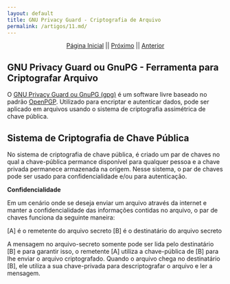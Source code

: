 ```yaml
---
layout: default
title: GNU Privacy Guard - Criptografia de Arquivo
permalink: /artigos/11.md/
---
```

  
<p align="center">
 <a href="https://carineconstantino.github.io/cybersecurity/">Página Inicial</a>
 || 
 <a href="https://carineconstantino.github.io/cybersecurity/">Próximo</a>  
 || 
 <a href="https://carineconstantino.github.io/cybersecurity/artigos/10.md">Anterior</a>   
</p>

## GNU Privacy Guard ou GnuPG - Ferramenta para Criptografar Arquivo

O [GNU Privacy Guard ou GnuPG (gpg)](https://gnupg.org) é um software livre baseado no padrão [OpenPGP](https://www.openpgp.org/about/). Utilizado para encriptar e autenticar dados, pode ser aplicado em arquivos usando o sistema de criptografia assimétrica de chave pública. 

## Sistema de Criptografia de Chave Pública

No sistema de criptografia de chave pública, é criado um par de chaves no qual a chave-pública permance disponível para qualquer pessoa e a chave privada permanece armazenada na origem. Nesse sistema, o par de chaves pode ser usado para confidencialidade e/ou para autenticação. 

**Confidencialidade**

Em um cenário onde se deseja enviar um arquivo através da internet e manter a confidencialidade das informações contidas no arquivo, o par de chaves funciona da seguinte maneira: 

[A] é o remetente do arquivo secreto
[B] é o destinatário do arquivo secreto

A mensagem no arquivo-secreto somente pode ser lida pelo destinatário [B] e para garantir isso, o remetente [A] utiliza a chave-pública de [B] para lhe enviar o arquivo criptografado. Quando o arquivo chega no destinatário [B], ele utiliza a sua chave-privada para descriptografar o arquivo e ler a mensagem. 





